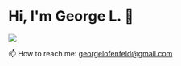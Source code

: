 # Hi, I'm George L. 👋

<a href="https://t.me/GeorgeLofenfeld">
       <img src="https://img.shields.io/badge/Telegram-2CA5E0?style=for-the-badge&logo=telegram&logoColor=white"/>
</a>
<p margin-top='10px'>
   📫 How to reach me: <a href='mailto:georgelofenfeld@gmail.com'>georgelofenfeld@gmail.com</a>
</p>
